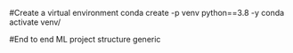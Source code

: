 #Create a virtual environment
conda create -p venv python==3.8 -y
conda activate venv/

#End to end ML project structure generic
